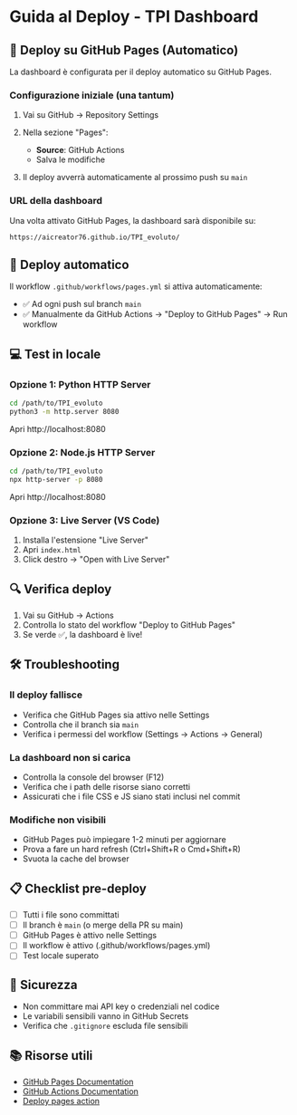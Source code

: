 # Guida al Deploy - TPI Dashboard

## 🚀 Deploy su GitHub Pages (Automatico)

La dashboard è configurata per il deploy automatico su GitHub Pages.

### Configurazione iniziale (una tantum)

1. Vai su GitHub → Repository Settings
2. Nella sezione "Pages":
   - **Source**: GitHub Actions
   - Salva le modifiche

3. Il deploy avverrà automaticamente al prossimo push su `main`

### URL della dashboard

Una volta attivato GitHub Pages, la dashboard sarà disponibile su:
```
https://aicreator76.github.io/TPI_evoluto/
```

## 🔄 Deploy automatico

Il workflow `.github/workflows/pages.yml` si attiva automaticamente:
- ✅ Ad ogni push sul branch `main`
- ✅ Manualmente da GitHub Actions → "Deploy to GitHub Pages" → Run workflow

## 💻 Test in locale

### Opzione 1: Python HTTP Server
```bash
cd /path/to/TPI_evoluto
python3 -m http.server 8080
```
Apri http://localhost:8080

### Opzione 2: Node.js HTTP Server
```bash
cd /path/to/TPI_evoluto
npx http-server -p 8080
```
Apri http://localhost:8080

### Opzione 3: Live Server (VS Code)
1. Installa l'estensione "Live Server"
2. Apri `index.html`
3. Click destro → "Open with Live Server"

## 🔍 Verifica deploy

1. Vai su GitHub → Actions
2. Controlla lo stato del workflow "Deploy to GitHub Pages"
3. Se verde ✅, la dashboard è live!

## 🛠️ Troubleshooting

### Il deploy fallisce
- Verifica che GitHub Pages sia attivo nelle Settings
- Controlla che il branch sia `main`
- Verifica i permessi del workflow (Settings → Actions → General)

### La dashboard non si carica
- Controlla la console del browser (F12)
- Verifica che i path delle risorse siano corretti
- Assicurati che i file CSS e JS siano stati inclusi nel commit

### Modifiche non visibili
- GitHub Pages può impiegare 1-2 minuti per aggiornare
- Prova a fare un hard refresh (Ctrl+Shift+R o Cmd+Shift+R)
- Svuota la cache del browser

## 📋 Checklist pre-deploy

- [ ] Tutti i file sono committati
- [ ] Il branch è `main` (o merge della PR su main)
- [ ] GitHub Pages è attivo nelle Settings
- [ ] Il workflow è attivo (.github/workflows/pages.yml)
- [ ] Test locale superato

## 🔐 Sicurezza

- Non committare mai API key o credenziali nel codice
- Le variabili sensibili vanno in GitHub Secrets
- Verifica che `.gitignore` escluda file sensibili

## 📚 Risorse utili

- [GitHub Pages Documentation](https://docs.github.com/pages)
- [GitHub Actions Documentation](https://docs.github.com/actions)
- [Deploy pages action](https://github.com/actions/deploy-pages)
